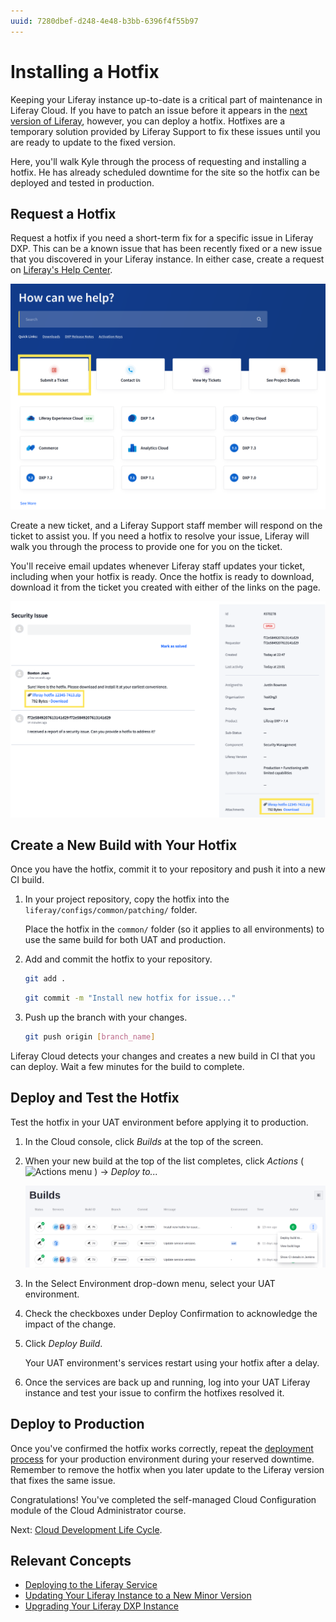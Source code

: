 ```yaml
---
uuid: 7280dbef-d248-4e48-b3bb-6396f4f55b97
---
```


# Installing a Hotfix

Keeping your Liferay instance up-to-date is a critical part of maintenance in Liferay Cloud. If you have to patch an issue before it appears in the [next version of Liferay](https://learn.liferay.com/w/liferay-cloud/using-the-liferay-dxp-service/updating-your-dxp-instance-to-a-new-minor-version), however, you can deploy a hotfix. Hotfixes are a temporary solution provided by Liferay Support to fix these issues until you are ready to update to the fixed version.

Here, you'll walk Kyle through the process of requesting and installing a hotfix. He has already scheduled downtime for the site so the hotfix can be deployed and tested in production. 

## Request a Hotfix

Request a hotfix if you need a short-term fix for a specific issue in Liferay DXP. This can be a known issue that has been recently fixed or a new issue that you discovered in your Liferay instance. In either case, create a request on [Liferay's Help Center](https://help.liferay.com).

![Request hotfixes by creating tickets on Liferay's Help Center.](./installing-a-hotfix/images/01.png)

Create a new ticket, and a Liferay Support staff member will respond on the ticket to assist you. If you need a hotfix to resolve your issue, Liferay will walk you through the process to provide one for you on the ticket.

You'll receive email updates whenever Liferay staff updates your ticket, including when your hotfix is ready. Once the hotfix is ready to download, download it from the ticket you created with either of the links on the page.

![Download a hotfix via the comment including it or the list of attachments on the ticket.](./installing-a-hotfix/images/02.png)

## Create a New Build with Your Hotfix

Once you have the hotfix, commit it to your repository and push it into a new CI build.

1. In your project repository, copy the hotfix into the `liferay/configs/common/patching/` folder.

   Place the hotfix in the `common/` folder (so it applies to all environments) to use the same build for both UAT and production.

1. Add and commit the hotfix to your repository.

   ```bash
   git add .
   ```

   ```bash
   git commit -m "Install new hotfix for issue..."
   ```

1. Push up the branch with your changes.

   ```bash
   git push origin [branch_name]
   ```

Liferay Cloud detects your changes and creates a new build in CI that you can deploy. Wait a few minutes for the build to complete.

## Deploy and Test the Hotfix

Test the hotfix in your UAT environment before applying it to production.

1. In the Cloud console, click *Builds* at the top of the screen.

1. When your new build at the top of the list completes, click *Actions* ( ![Actions menu](../../../images/icon-actions.png) ) &rarr; *Deploy to...*

   ![Deploy the build with your hotfix to UAT first.](./installing-a-hotfix/images/03.png)

1. In the Select Environment drop-down menu, select your UAT environment.

1. Check the checkboxes under Deploy Confirmation to acknowledge the impact of the change.

1. Click *Deploy Build*.

   Your UAT environment's services restart using your hotfix after a delay.

1. Once the services are back up and running, log into your UAT Liferay instance and test your issue to confirm the hotfixes resolved it.

## Deploy to Production

Once you've confirmed the hotfix works correctly, repeat the [deployment process](#deploy-and-test-the-hotfix) for your production environment during your reserved downtime. Remember to remove the hotfix when you later update to the Liferay version that fixes the same issue.

Congratulations! You've completed the self-managed Cloud Configuration module of the Cloud Administrator course.

Next: [Cloud Development Life Cycle](../cloud-development-lifecycle.md). 

## Relevant Concepts

* [Deploying to the Liferay Service](https://learn.liferay.com/w/liferay-cloud/using-the-liferay-dxp-service/deploying-to-the-liferay-service)
* [Updating Your Liferay Instance to a New Minor Version](https://learn.liferay.com/w/liferay-cloud/using-the-liferay-dxp-service/updating-your-dxp-instance-to-a-new-minor-version)
* [Upgrading Your Liferay DXP Instance](https://learn.liferay.com/w/liferay-cloud/using-the-liferay-dxp-service/upgrading-your-liferay-dxp-instance)
